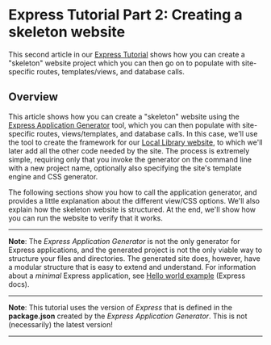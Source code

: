 # Express Tutorial Part 2: Creating a skeleton website

This second article in our [Express Tutorial](https://github.com/AndrewSRea/My_Learning_Port/tree/main/JavaScript/Server-Side_Website_Programming/Express_Web_Framework/Express_Tutorial_Local_Library#express-tutorial-the-local-library-website) shows how you can create a "skeleton" website project which you can then go on to populate with site-specific routes, templates/views, and database calls.

## Overview

This article shows how you can create a "skeleton" website using the [Express Application Generator](https://expressjs.com/en/starter/generator.html) tool, which you can then populate with site-specific routes, views/templates, and database calls. In this case, we'll use the tool to create the framework for our [Local Library website](https://github.com/AndrewSRea/My_Learning_Port/tree/main/JavaScript/Server-Side_Website_Programming/Express_Web_Framework/Express_Tutorial_Local_Library#express-tutorial-the-local-library-website), to which we'll later add all the other code needed by the site. The process is extremely simple, requiring only that you invoke the generator on the command line with a new project name, optionally also specifying the site's template engine and CSS generator.

The following sections show you how to call the application generator, and provides a little explanation about the different view/CSS options. We'll also explain how the skeleton website is structured. At the end, we'll show how you can run the website to verify that it works.

<hr>

**Note**: The *Express Application Generator* is not the only generator for Express applications, and the generated project is not the only viable way to structure your files and directories. The generated site does, however, have a modular structure that is easy to extend and understand. For information about a *minimal* Express application, see [Hello world example](https://expressjs.com/en/starter/hello-world.html) (Express docs).

<hr>

**Note**: This tutorial uses the version of *Express* that is defined in the **package.json** created by the *Express Application Generator*. This is not (necessarily) the latest version!

<hr>